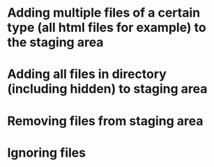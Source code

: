 # Adding multiple files of a certain type (all html files for example) to the staging area

# Adding all files in directory (including hidden) to staging area

# Removing files from staging area

# Ignoring files





